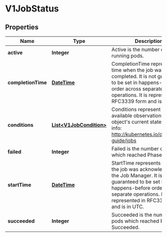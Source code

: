 
# V1JobStatus

## Properties
Name | Type | Description | Notes
------------ | ------------- | ------------- | -------------
**active** | **Integer** | Active is the number of actively running pods. |  [optional]
**completionTime** | [**DateTime**](DateTime.md) | CompletionTime represents time when the job was completed. It is not guaranteed to be set in happens-before order across separate operations. It is represented in RFC3339 form and is in UTC. |  [optional]
**conditions** | [**List&lt;V1JobCondition&gt;**](V1JobCondition.md) | Conditions represent the latest available observations of an object&#39;s current state. More info: http://kubernetes.io/docs/user-guide/jobs |  [optional]
**failed** | **Integer** | Failed is the number of pods which reached Phase Failed. |  [optional]
**startTime** | [**DateTime**](DateTime.md) | StartTime represents time when the job was acknowledged by the Job Manager. It is not guaranteed to be set in happens-before order across separate operations. It is represented in RFC3339 form and is in UTC. |  [optional]
**succeeded** | **Integer** | Succeeded is the number of pods which reached Phase Succeeded. |  [optional]



